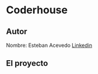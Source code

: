 # Coderhouse

## Autor

Nombre: Esteban Acevedo
[Linkedin](linkedin.com/in/esteban-acevedo-aberastain)

## El proyecto
